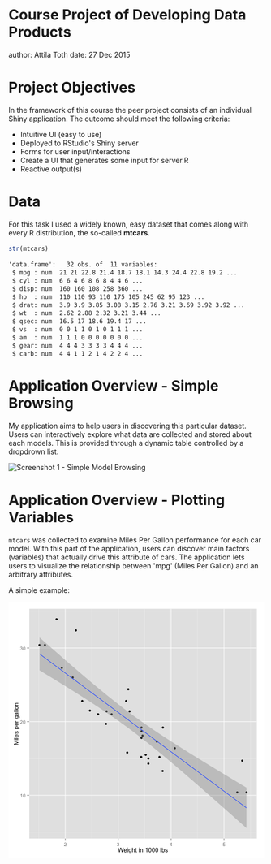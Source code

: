 Course Project of Developing Data Products
========================================================
author: Attila Toth
date: 27 Dec 2015

Project Objectives
========================================================

In the framework of this course the peer project consists
of an individual Shiny application. The outcome should
meet the following criteria:

- Intuitive UI (easy to use)
- Deployed to RStudio's Shiny server
- Forms for user input/interactions
- Create a UI that generates some input for server.R
- Reactive output(s)

Data
========================================================

For this task I used a widely known, easy dataset that
comes along with every R distribution, the so-called
**mtcars**.


```r
str(mtcars)
```

```
'data.frame':	32 obs. of  11 variables:
 $ mpg : num  21 21 22.8 21.4 18.7 18.1 14.3 24.4 22.8 19.2 ...
 $ cyl : num  6 6 4 6 8 6 8 4 4 6 ...
 $ disp: num  160 160 108 258 360 ...
 $ hp  : num  110 110 93 110 175 105 245 62 95 123 ...
 $ drat: num  3.9 3.9 3.85 3.08 3.15 2.76 3.21 3.69 3.92 3.92 ...
 $ wt  : num  2.62 2.88 2.32 3.21 3.44 ...
 $ qsec: num  16.5 17 18.6 19.4 17 ...
 $ vs  : num  0 0 1 1 0 1 0 1 1 1 ...
 $ am  : num  1 1 1 0 0 0 0 0 0 0 ...
 $ gear: num  4 4 4 3 3 3 3 4 4 4 ...
 $ carb: num  4 4 1 1 2 1 4 2 2 4 ...
```

Application Overview - Simple Browsing
========================================================

My application aims to help users in discovering this 
particular dataset. Users can interactively explore what
data are collected and stored about each models. This is
provided through a dynamic table controlled by a dropdrown list.

![Screenshot 1 - Simple Model Browsing](scrnsht1.png) 

Application Overview - Plotting Variables
========================================================
`mtcars` was collected to examine Miles Per Gallon 
performance for each car model. With this part of the 
application, users can discover main factors (variables) 
that actually drive this attribute of cars. The application 
lets users to visualize the relationship between 'mpg' 
(Miles Per Gallon) and an arbitrary attributes.

A simple example:

<img src="CPAppPres-figure/unnamed-chunk-2-1.png" title="plot of chunk unnamed-chunk-2" alt="plot of chunk unnamed-chunk-2" style="display: block; margin: auto;" />
